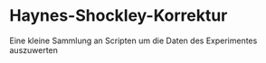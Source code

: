 # Haynes-Shockley-Korrektur
Eine kleine Sammlung an Scripten um die Daten des Experimentes auszuwerten
